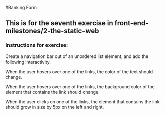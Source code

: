 #Banking Form

## This is for the seventh exercise in front-end-milestones/2-the-static-web

### Instructions for exercise:


Create a navigation bar out of an unordered list element, and add the following interactivity.

When the user hovers over one of the links, the color of the text should change.

When the user hovers over one of the links, the background color of the element that contains the link should change.

When the user clicks on one of the links, the element that contains the link should grow in size by 5px on the left and right.
